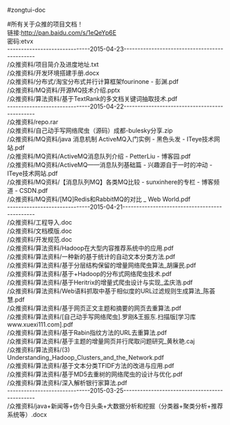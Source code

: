 #zongtui-doc

#所有关于众推的项目文档！   
链接:http://pan.baidu.com/s/1eQeYp6E    
密码:etvx   
------------------------------2015-04-23----------------------------------------------   
/众推资料/项目简介及进度地址.txt   
/众推资料/开发环境搭建手册.docx  
/众推资料/分布式/淘宝分布式并行计算框架fourinone - 彭渊.pdf  
/众推资料/MQ资料/开源MQ技术介绍.pptx   
/众推资料/算法资料/基于TextRank的多文档关键词抽取技术.pdf  
------------------------------2015-04-22----------------------------------------------   
/众推资料/repo.rar   
/众推资料/自己动手写网络爬虫（源码）成都-bulesky分享.zip   
/众推资料/MQ资料/java 消息机制 ActiveMQ入门实例 - 黑色头发 - ITeye技术网站.pdf   
/众推资料/MQ资料/ActiveMQ消息队列介绍 - PetterLiu - 博客园.pdf   
/众推资料/MQ资料/ActiveMQ——消息队列基础篇 - 兴趣源自于一时的冲动 - ITeye技术网站.pdf   
/众推资料/MQ资料/【消息队列MQ】各类MQ比较 - sunxinhere的专栏 - 博客频道 - CSDN.pdf   
/众推资料/MQ资料/[MQ]Redis和RabbitMQ的对比 _ Web World.pdf   
------------------------------2015-04-21----------------------------------------------   
/众推资料/工程导入.doc   
/众推资料/文档模版.doc   
/众推资料/开发规范.doc   
/众推资料/算法资料/Hadoop在大型内容推荐系统中的应用.pdf   
/众推资料/算法资料/一种新的基于统计的自动文本分类方法.pdf   
/众推资料/算法资料/基于分层结构保留的增量网络爬虫算法_胡廉民.pdf   
/众推资料/算法资料/基于+Hadoop的分布式网络爬虫技术.pdf   
/众推资料/算法资料/基于Heritrix的增量式爬虫设计与实现_孟庆浩.pdf   
/众推资料/算法资料/Web语料抓取中基于相似度的URL过滤规则生成算法_陈荟慧.pdf   
/众推资料/算法资料/基于网页正文主题和摘要的网页去重算法.pdf   
/众推资料/算法资料/[自己动手写网络爬虫].罗刚&王振东.扫描版[学习库www.xuexi111.com].pdf   
/众推资料/算法资料/基于Rabin指纹方法的URL去重算法.pdf   
/众推资料/算法资料/基于主题的增量网页并行爬取问题研究_黄秋艳.caj   
/众推资料/算法资料/(3) Understanding_Hadoop_Clusters_and_the_Network.pdf   
/众推资料/算法资料/基于文本分类TFIDF方法的改进与应用.pdf   
/众推资料/算法资料/基于MD5去重树的网络爬虫的设计与优化.pdf   
/众推资料/算法资料/深入解析银行家算法.pdf   
------------------------------2015-03-25----------------------------------------------   
/众推资料/java+新闻等+仿今日头条+大数据分析和挖掘（分类器+聚类分析+推荐系统等）.docx